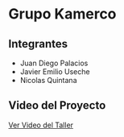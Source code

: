 # Grupo Kamerco

## Integrantes

- Juan Diego Palacios
- Javier Emilio Useche
- Nicolas Quintana

## Video del Proyecto

[Ver Video del Taller](https://youtu.be/bBD9LSQUEB8)

